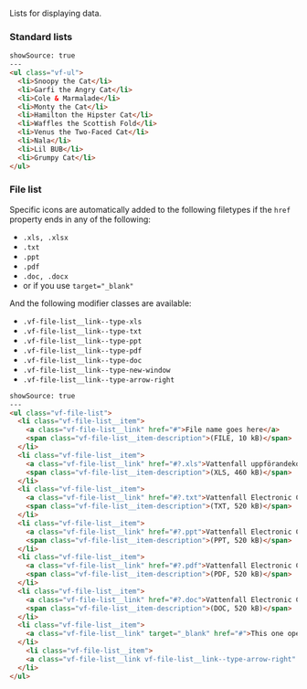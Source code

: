 Lists for displaying data.

### Standard lists

```html
showSource: true
---
<ul class="vf-ul">
  <li>Snoopy the Cat</li>
  <li>Garfi the Angry Cat</li>
  <li>Cole & Marmalade</li>
  <li>Monty the Cat</li>
  <li>Hamilton the Hipster Cat</li>
  <li>Waffles the Scottish Fold</li>
  <li>Venus the Two-Faced Cat</li>
  <li>Nala</li>
  <li>Lil BUB</li>
  <li>Grumpy Cat</li>
</ul>
```


### File list

Specific icons are automatically added to the following filetypes if the `href` property ends in any of the following: 

* `.xls, .xlsx`
* `.txt`
* `.ppt`
* `.pdf`
* `.doc, .docx`
* or if you use `target="_blank"`

And the following modifier classes are available:

* `.vf-file-list__link--type-xls`
* `.vf-file-list__link--type-txt`
* `.vf-file-list__link--type-ppt`
* `.vf-file-list__link--type-pdf`
* `.vf-file-list__link--type-doc`
* `.vf-file-list__link--type-new-window`
* `.vf-file-list__link--type-arrow-right`

```html
showSource: true
---
<ul class="vf-file-list">
  <li class="vf-file-list__item">
    <a class="vf-file-list__link" href="#">File name goes here</a>
    <span class="vf-file-list__item-description">(FILE, 10 kB)</span>
  </li>
  <li class="vf-file-list__item">
    <a class="vf-file-list__link" href="#?.xls">Vattenfall uppförandekod för leverantörer, bilaga 9</a>
    <span class="vf-file-list__item-description">(XLS, 460 kB)</span>
  </li>
  <li class="vf-file-list__item">
    <a class="vf-file-list__link" href="#?.txt">Vattenfall Electronic Commerce Guidelines, bilaga 10a</a>
    <span class="vf-file-list__item-description">(TXT, 520 kB)</span>
  </li>
  <li class="vf-file-list__item">
    <a class="vf-file-list__link" href="#?.ppt">Vattenfall Electronic Commerce Guidelines, bilaga 10a</a>
    <span class="vf-file-list__item-description">(PPT, 520 kB)</span>
  </li>
  <li class="vf-file-list__item">
    <a class="vf-file-list__link" href="#?.pdf">Vattenfall Electronic Commerce Guidelines, bilaga 10a</a>
    <span class="vf-file-list__item-description">(PDF, 520 kB)</span>
  </li>
  <li class="vf-file-list__item">
    <a class="vf-file-list__link" href="#?.doc">Vattenfall Electronic Commerce Guidelines, bilaga 10a</a>
    <span class="vf-file-list__item-description">(DOC, 520 kB)</span>
  </li>
  <li class="vf-file-list__item">
    <a class="vf-file-list__link" target="_blank" href="#">This one opens in a new window</a>
  </li>
    <li class="vf-file-list__item">
    <a class="vf-file-list__link vf-file-list__link--type-arrow-right" href="#">Just a link with an arrow</a>
  </li>
</ul>
```